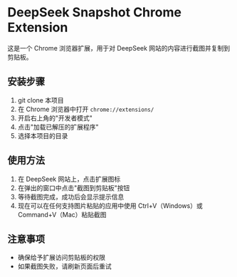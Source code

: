 # DeepSeek Snapshot Chrome Extension

这是一个 Chrome 浏览器扩展，用于对 DeepSeek 网站的内容进行截图并复制到剪贴板。

## 安装步骤

1. git clone 本项目
2. 在 Chrome 浏览器中打开 `chrome://extensions/`
3. 开启右上角的"开发者模式"
4. 点击"加载已解压的扩展程序"
5. 选择本项目的目录

## 使用方法

1. 在 DeepSeek 网站上，点击扩展图标
2. 在弹出的窗口中点击"截图到剪贴板"按钮
3. 等待截图完成，成功后会显示提示信息
4. 现在可以在任何支持图片粘贴的应用中使用 Ctrl+V（Windows）或 Command+V（Mac）粘贴截图

## 注意事项

- 确保给予扩展访问剪贴板的权限
- 如果截图失败，请刷新页面后重试
